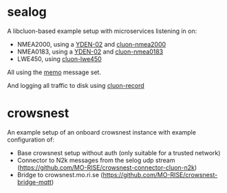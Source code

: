 # sealog

A libcluon-based example setup with microservices listening in on:
* NMEA2000, using a [YDEN-02](https://www.yachtd.com/products/ethernet_gateway.html) and [cluon-nmea2000](https://github.com/MO-RISE/cluon-nmea2000)
* NMEA0183, using a [YDEN-02](https://www.yachtd.com/products/ethernet_gateway.html) and [cluon-nmea0183](https://github.com/MO-RISE/cluon-nmea0183)
* LWE450, using [cluon-lwe450](https://github.com/MO-RISE/cluon-lwe450)

All using the [memo](https://github.com/MO-RISE/memo) message set.

And logging all traffic to disk using [cluon-record](https://github.com/chrberger/cluon-record)

# crowsnest

An example setup of an onboard crowsnest instance with example configuration of:
* Base crowsnest setup without auth (only suitable for a trusted network)
* Connector to N2k messages from the selog udp stream (https://github.com/MO-RISE/crowsnest-connector-cluon-n2k)
* Bridge to crowsnest.mo.ri.se (https://github.com/MO-RISE/crowsnest-bridge-mqtt)